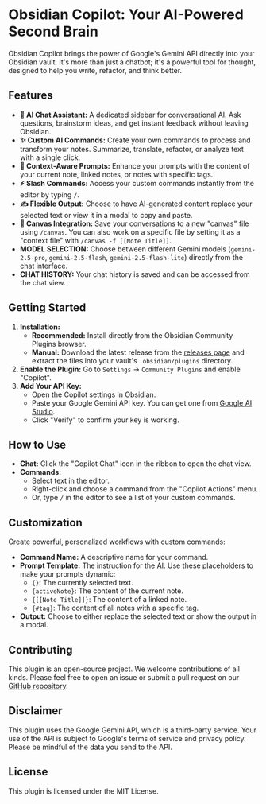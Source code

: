 # Obsidian Copilot: Your AI-Powered Second Brain

Obsidian Copilot brings the power of Google's Gemini API directly into your Obsidian vault. It's more than just a chatbot; it's a powerful tool for thought, designed to help you write, refactor, and think better.

## Features

- **🤖 AI Chat Assistant:** A dedicated sidebar for conversational AI. Ask questions, brainstorm ideas, and get instant feedback without leaving Obsidian.
- **✨ Custom AI Commands:** Create your own commands to process and transform your notes. Summarize, translate, refactor, or analyze text with a single click.
- **🧠 Context-Aware Prompts:** Enhance your prompts with the content of your current note, linked notes, or notes with specific tags.
- **⚡️ Slash Commands:** Access your custom commands instantly from the editor by typing `/`.
- **✍️ Flexible Output:** Choose to have AI-generated content replace your selected text or view it in a modal to copy and paste.
- **📄 Canvas Integration:** Save your conversations to a new "canvas" file using `/canvas`. You can also work on a specific file by setting it as a "context file" with `/canvas -f [[Note Title]]`.
- **MODEL SELECTION:** Choose between different Gemini models (`gemini-2.5-pro`, `gemini-2.5-flash`, `gemini-2.5-flash-lite`) directly from the chat interface.
- **CHAT HISTORY:** Your chat history is saved and can be accessed from the chat view.

## Getting Started

1.  **Installation:**
    - **Recommended:** Install directly from the Obsidian Community Plugins browser.
    - **Manual:** Download the latest release from the [releases page](https://github.com/quantavil/obsidian-copilot/releases) and extract the files into your vault's `.obsidian/plugins` directory.
2.  **Enable the Plugin:** Go to `Settings` -> `Community Plugins` and enable "Copilot".
3.  **Add Your API Key:**
    - Open the Copilot settings in Obsidian.
    - Paste your Google Gemini API key. You can get one from [Google AI Studio](https://aistudio.google.com/app/apikey).
    - Click "Verify" to confirm your key is working.

## How to Use

- **Chat:** Click the "Copilot Chat" icon in the ribbon to open the chat view.
- **Commands:**
    - Select text in the editor.
    - Right-click and choose a command from the "Copilot Actions" menu.
    - Or, type `/` in the editor to see a list of your custom commands.

## Customization

Create powerful, personalized workflows with custom commands:

- **Command Name:** A descriptive name for your command.
- **Prompt Template:** The instruction for the AI. Use these placeholders to make your prompts dynamic:
    - `{}`: The currently selected text.
    - `{activeNote}`: The content of the current note.
    - `{[[Note Title]]}`: The content of a linked note.
    - `{#tag}`: The content of all notes with a specific tag.
- **Output:** Choose to either replace the selected text or show the output in a modal.

## Contributing

This plugin is an open-source project. We welcome contributions of all kinds. Please feel free to open an issue or submit a pull request on our [GitHub repository](https://github.com/quantavil/obsidian-copilot).

## Disclaimer

This plugin uses the Google Gemini API, which is a third-party service. Your use of the API is subject to Google's terms of service and privacy policy. Please be mindful of the data you send to the API.

## License

This plugin is licensed under the MIT License.
